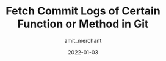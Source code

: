 ---
author: amit_merchant
date: 2022-01-03
permalink: false
tags:
  - git
target_url: https://www.amitmerchant.com/fetch-log-of-certain-function-or-method-git/
title: Fetch Commit Logs of Certain Function or Method in Git
---